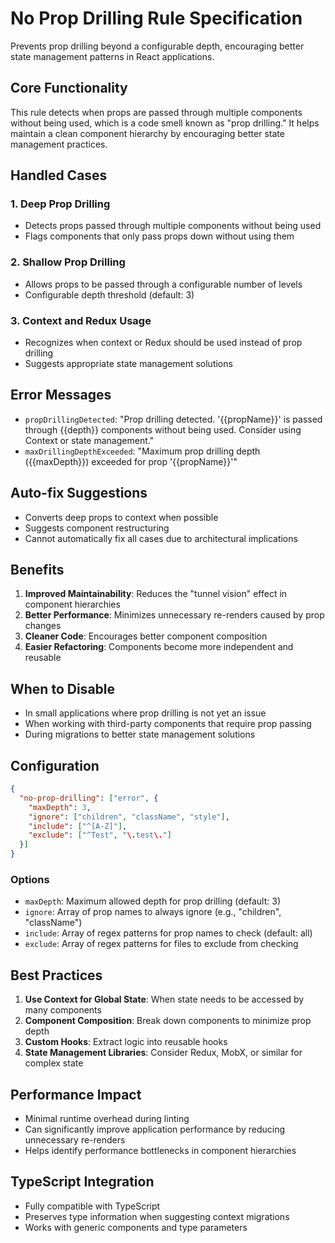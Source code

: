 # No Prop Drilling Rule Specification

Prevents prop drilling beyond a configurable depth, encouraging better state management patterns in React applications.

## Core Functionality

This rule detects when props are passed through multiple components without being used, which is a code smell known as "prop drilling." It helps maintain a clean component hierarchy by encouraging better state management practices.

## Handled Cases

### 1. Deep Prop Drilling

- Detects props passed through multiple components without being used
- Flags components that only pass props down without using them

### 2. Shallow Prop Drilling

- Allows props to be passed through a configurable number of levels
- Configurable depth threshold (default: 3)

### 3. Context and Redux Usage

- Recognizes when context or Redux should be used instead of prop drilling
- Suggests appropriate state management solutions

## Error Messages

- `propDrillingDetected`: "Prop drilling detected. '{{propName}}' is passed through {{depth}} components without being used. Consider using Context or state management."
- `maxDrillingDepthExceeded`: "Maximum prop drilling depth ({{maxDepth}}) exceeded for prop '{{propName}}'"

## Auto-fix Suggestions

- Converts deep props to context when possible
- Suggests component restructuring
- Cannot automatically fix all cases due to architectural implications

## Benefits

1. **Improved Maintainability**: Reduces the "tunnel vision" effect in component hierarchies
2. **Better Performance**: Minimizes unnecessary re-renders caused by prop changes
3. **Cleaner Code**: Encourages better component composition
4. **Easier Refactoring**: Components become more independent and reusable

## When to Disable

- In small applications where prop drilling is not yet an issue
- When working with third-party components that require prop passing
- During migrations to better state management solutions

## Configuration

```json
{
  "no-prop-drilling": ["error", {
    "maxDepth": 3,
    "ignore": ["children", "className", "style"],
    "include": ["^[A-Z]"],
    "exclude": ["^Test", "\.test\."]
  }]
}
```

### Options

- `maxDepth`: Maximum allowed depth for prop drilling (default: 3)
- `ignore`: Array of prop names to always ignore (e.g., "children", "className")
- `include`: Array of regex patterns for prop names to check (default: all)
- `exclude`: Array of regex patterns for files to exclude from checking

## Best Practices

1. **Use Context for Global State**: When state needs to be accessed by many components
2. **Component Composition**: Break down components to minimize prop depth
3. **Custom Hooks**: Extract logic into reusable hooks
4. **State Management Libraries**: Consider Redux, MobX, or similar for complex state

## Performance Impact

- Minimal runtime overhead during linting
- Can significantly improve application performance by reducing unnecessary re-renders
- Helps identify performance bottlenecks in component hierarchies

## TypeScript Integration

- Fully compatible with TypeScript
- Preserves type information when suggesting context migrations
- Works with generic components and type parameters
